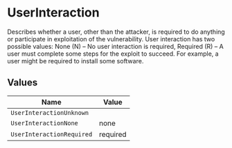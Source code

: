 # UserInteraction

Describes whether a user, other than the attacker, is required to do anything or participate in exploitation of the vulnerability. User interaction has two possible values: None (N) – No user interaction is required, Required (R) – A user must complete some steps for the exploit to succeed. For example, a user might be required to install some software.


## Values

| Name                      | Value                     |
| ------------------------- | ------------------------- |
| `UserInteractionUnknown`  |                           |
| `UserInteractionNone`     | none                      |
| `UserInteractionRequired` | required                  |